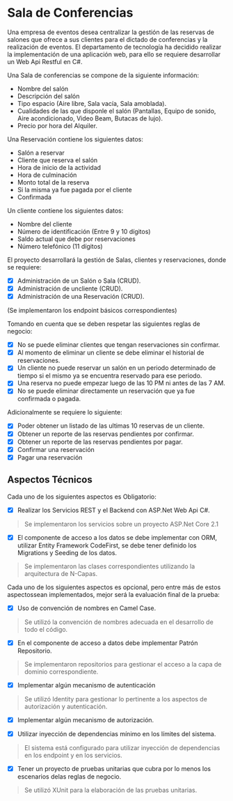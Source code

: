 # Sala de Conferencias
Una empresa de eventos desea centralizar la gestión de las reservas de salones que ofrece a sus clientes para el dictado de conferencias y la realización de eventos. El departamento de tecnología ha decidido realizar la implementación de una aplicación web, para ello se requiere desarrollar un Web Api Restful en C#.

Una Sala de conferencias se compone de la siguiente información:
-	Nombre del salón
-	Descripción del salón
-	Tipo espacio (Aire libre, Sala vacía, Sala amoblada). 
-	Cualidades de las que disponle el salón (Pantallas, Equipo de sonido, Aire acondicionado, Video Beam, Butacas de lujo).
-	Precio por hora del Alquiler.

Una Reservación contiene los siguientes datos:
-	Salón a reservar
-	Cliente que reserva el salón
-	Hora de inicio de la actividad
-	Hora de culminación
-	Monto total de la reserva
-	Si la misma ya fue pagada por el cliente
-	Confirmada

Un cliente contiene los siguientes datos:
-	Nombre del cliente
-	Número de identificación (Entre 9 y 10 dígitos)
-	Saldo actual que debe por reservaciones
-	Número telefónico (11 dígitos)

El proyecto desarrollará la gestión de Salas, clientes y reservaciones, donde se requiere:
- [x] Administración de un Salón o Sala (CRUD).  
- [x] Administración de uncliente (CRUD).
- [x] Administración de una Reservación (CRUD).

(Se implementaron los endpoint básicos correspondientes)


Tomando en cuenta que se deben respetar las siguientes reglas de negocio:

- [x]	No se puede eliminar clientes que tengan reservaciones sin confirmar. 
- [x]	Al momento de eliminar un cliente se debe eliminar el historial de reservaciones.
- [x]	Un cliente no puede reservar un salón en un periodo determinado de tiempo si el mismo ya se encuentra reservado para ese periodo.
- [x]	Una reserva no puede empezar luego de las 10 PM ni antes de las 7 AM.
- [x]	No se puede eliminar directamente un reservación que ya fue confirmada o pagada.

Adicionalmente se requiere lo siguiente:

- [x]	Poder obtener un listado de las ultimas 10 reservas de un cliente.
- [x]	Obtener un reporte de las reservas pendientes por confirmar.
- [x]	Obtener un reporte de las reservas pendientes por pagar.
- [x]	Confirmar una reservación
- [x]	Pagar una reservación

## Aspectos Técnicos

Cada uno de los siguientes aspectos es Obligatorio:

- [x]	Realizar los Servicios REST y el Backend con ASP.Net Web Api C#.

> Se implementaron los servicios sobre un proyecto ASP.Net Core 2.1

- [x]	El componente de acceso a los datos se debe implementar con ORM, utilizar Entity Framework CodeFirst, se debe tener definido los Migrations y Seeding de los datos.

> Se implementaron las clases correspondientes utilizando la arquitectura de N-Capas.

Cada uno de los siguientes aspectos es opcional, pero entre más de estos aspectossean implementados, mejor será la evaluación final de la prueba:
- [x]	Uso de convención de nombres en Camel Case.

> Se utilizó la convención de nombres adecuada en el desarrollo de todo el código.

- [x]	En el componente de acceso a datos debe implementar Patrón Repositorio.

> Se implementaron repositorios para gestionar el acceso a la capa de dominio correspondiente.

- [x]	Implementar algún mecanismo de autenticación

> Se utilizó Identity para gestionar lo pertinente a los aspectos de autorización y autenticación.

- [x]	Implementar algún mecanismo de autorización.

- [x] Utilizar inyección de dependencias mínimo en los límites del sistema.
> El sistema está configurado para utilizar inyección de dependencias en los endpoint y en los servicios.

- [x]	Tener un proyecto de pruebas unitarias que cubra por lo menos los escenarios delas reglas de negocio.
> Se utilizó XUnit para la elaboración de las pruebas unitarias.
